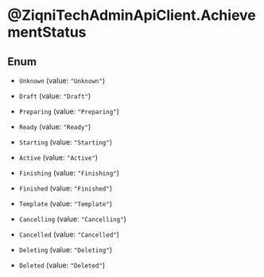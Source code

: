 # @ZiqniTechAdminApiClient.AchievementStatus

## Enum


* `Unknown` (value: `"Unknown"`)

* `Draft` (value: `"Draft"`)

* `Preparing` (value: `"Preparing"`)

* `Ready` (value: `"Ready"`)

* `Starting` (value: `"Starting"`)

* `Active` (value: `"Active"`)

* `Finishing` (value: `"Finishing"`)

* `Finished` (value: `"Finished"`)

* `Template` (value: `"Template"`)

* `Cancelling` (value: `"Cancelling"`)

* `Cancelled` (value: `"Cancelled"`)

* `Deleting` (value: `"Deleting"`)

* `Deleted` (value: `"Deleted"`)



